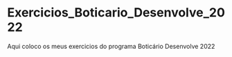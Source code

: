 # Exercicios_Boticario_Desenvolve_2022
Aqui coloco os meus exercicios do programa Boticário Desenvolve 2022
